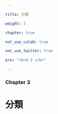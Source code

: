 ```yaml
---

title: 分類

weight: 3

chapter: true

not_use_colab: true

not_use_twitter: true

pre: "<b>4.3 </b>"

---
```




### Chapter 3



# 分類



